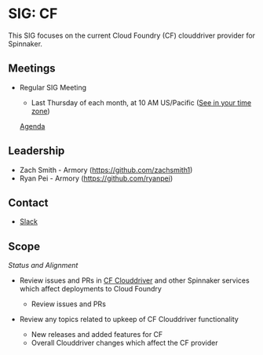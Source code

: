 # SIG: CF

This SIG focuses on the current Cloud Foundry (CF) clouddriver provider for Spinnaker.

## Meetings

* Regular SIG Meeting
  * Last Thursday of each month, at 10 AM US/Pacific ([See in your time zone](https://www.thetimezoneconverter.com/?t=10am&tz=San%20Francisco))
  
  [Agenda](https://docs.google.com/document/d/1TouFx5ykNCcZxNSD2JhUiRliZDXwxZ6sx239rigYdxw/edit?usp=sharing)

## Leadership

* Zach Smith - Armory (https://github.com/zachsmith1)
* Ryan Pei - Armory (https://github.com/ryanpei)

## Contact

* [Slack](https://spinnakerteam.slack.com/archives/C012PGYN771)

## Scope

*Status and Alignment*
  * Review issues and PRs in [CF Clouddriver](https://github.com/spinnaker/clouddriver/tree/master/clouddriver-cloudfoundry) and other Spinnaker services which affect deployments to Cloud Foundry
    * Review issues and PRs
  
  * Review any topics related to upkeep of CF Clouddriver functionality
    * New releases and added features for CF
    * Overall Clouddriver changes which affect the CF provider 
